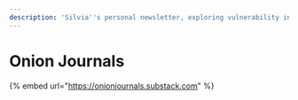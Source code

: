 ```yaml
---
description: 'Silvia''s personal newsletter, exploring vulnerability in public.'
---
```


# Onion Journals

{% embed url="https://onionjournals.substack.com" %}



